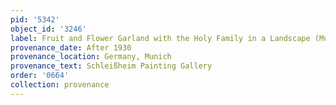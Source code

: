 ```yaml
---
pid: '5342'
object_id: '3246'
label: Fruit and Flower Garland with the Holy Family in a Landscape (Munich)
provenance_date: After 1930
provenance_location: Germany, Munich
provenance_text: Schleißheim Painting Gallery
order: '0664'
collection: provenance
---
```

